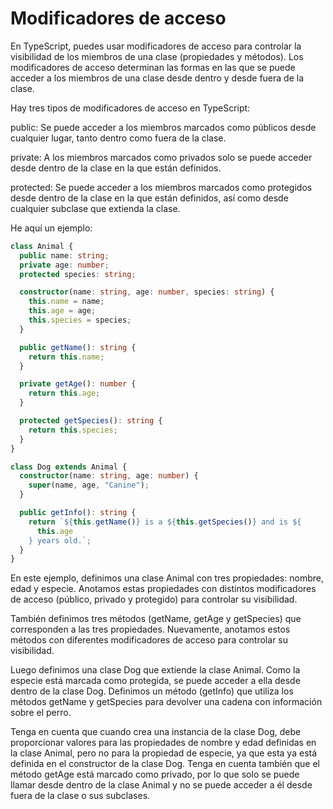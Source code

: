 # Modificadores de acceso

En TypeScript, puedes usar modificadores de acceso para controlar la visibilidad de los miembros de una clase (propiedades y métodos). Los modificadores de acceso determinan las formas en las que se puede acceder a los miembros de una clase desde dentro y desde fuera de la clase.

Hay tres tipos de modificadores de acceso en TypeScript:

public: Se puede acceder a los miembros marcados como públicos desde cualquier lugar, tanto dentro como fuera de la clase.

private: A los miembros marcados como privados solo se puede acceder desde dentro de la clase en la que están definidos.

protected: Se puede acceder a los miembros marcados como protegidos desde dentro de la clase en la que están definidos, así como desde cualquier subclase que extienda la clase.

He aquí un ejemplo:

```ts
class Animal {
  public name: string;
  private age: number;
  protected species: string;

  constructor(name: string, age: number, species: string) {
    this.name = name;
    this.age = age;
    this.species = species;
  }

  public getName(): string {
    return this.name;
  }

  private getAge(): number {
    return this.age;
  }

  protected getSpecies(): string {
    return this.species;
  }
}

class Dog extends Animal {
  constructor(name: string, age: number) {
    super(name, age, "Canine");
  }

  public getInfo(): string {
    return `${this.getName()} is a ${this.getSpecies()} and is ${
      this.age
    } years old.`;
  }
}
```

En este ejemplo, definimos una clase Animal con tres propiedades: nombre, edad y especie. Anotamos estas propiedades con distintos modificadores de acceso (público, privado y protegido) para controlar su visibilidad.

También definimos tres métodos (getName, getAge y getSpecies) que corresponden a las tres propiedades. Nuevamente, anotamos estos métodos con diferentes modificadores de acceso para controlar su visibilidad.

Luego definimos una clase Dog que extiende la clase Animal. Como la especie está marcada como protegida, se puede acceder a ella desde dentro de la clase Dog. Definimos un método (getInfo) que utiliza los métodos getName y getSpecies para devolver una cadena con información sobre el perro.

Tenga en cuenta que cuando crea una instancia de la clase Dog, debe proporcionar valores para las propiedades de nombre y edad definidas en la clase Animal, pero no para la propiedad de especie, ya que esta ya está definida en el constructor de la clase Dog. Tenga en cuenta también que el método getAge está marcado como privado, por lo que solo se puede llamar desde dentro de la clase Animal y no se puede acceder a él desde fuera de la clase o sus subclases.
